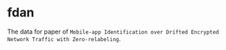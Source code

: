 # fdan
The data for paper of `Mobile-app Identification over Drifted Encrypted Network Traffic with Zero-relabeling`.
